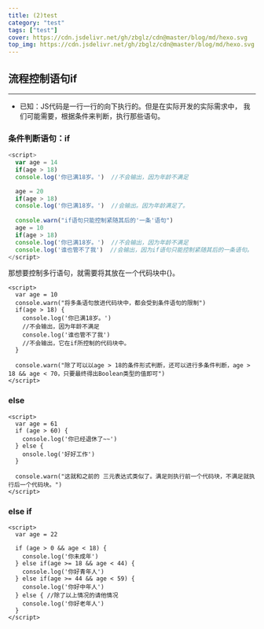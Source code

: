 ```yaml
---
title: (2)test
category: "test"
tags: ["test"]
cover: https://cdn.jsdelivr.net/gh/zbglz/cdn@master/blog/md/hexo.svg
top_img: https://cdn.jsdelivr.net/gh/zbglz/cdn@master/blog/md/hexo.svg
---
```


## 流程控制语句if

***

* 已知：JS代码是一行一行的向下执行的。但是在实际开发的实际需求中， 我们可能需要，根据条件来判断，执行那些语句。

### 条件判断语句：if

```js js
<script>
  var age = 14
  if(age > 18)
  console.log('你已满18岁。')  //不会输出，因为年龄不满足

  age = 20
  if(age > 18)
  console.log('你已满18岁。')  //会输出。因为年龄满足了。
  
  console.warn("if语句只能控制紧随其后的'一条'语句")
  age = 10
  if(age > 18)
  console.log('你已满18岁。')  //不会输出，因为年龄不满足
  console.log('谁也管不了我')  //会输出，因为if语句只能控制紧随其后的一条语句。
</script>
```

那想要控制多行语句，就需要将其放在一个代码块中{}。

    <script>
      var age = 10
      console.warn("将多条语句放进代码块中，都会受到条件语句的限制")
      if(age > 18) {
        console.log('你已满18岁。')
        //不会输出，因为年龄不满足
        console.log('谁也管不了我')
        //不会输出，它在if所控制的代码块中。
      }
      
      console.warn("除了可以以age > 18的条件形式判断，还可以进行多条件判断，age > 18 && age < 70，只要最终得出Boolean类型的值即可")
    </script>

### else

    <script>
      var age = 61
      if (age > 60) {
        console.log('你已经退休了~~')
      } else {
        onsole.log('好好工作')
      }
    
      console.warn("这就和之前的 三元表达式类似了。满足则执行前一个代码块，不满足就执行后一个代码块。")
    </script>

### else if

    <script>
      var age = 22
      
      if (age > 0 && age < 18) {
        console.log('你未成年')
      } else if(age >= 18 && age < 44) {
        console.log('你好青年人')
      } else if(age >= 44 && age < 59) {
        console.log('你好中年人')
      } else { //除了以上情况的请他情况
        console.log('你好老年人')
      }
    </script>